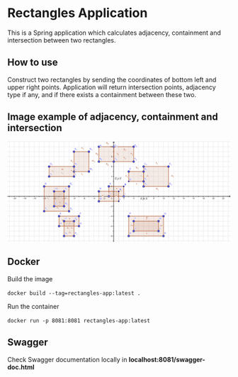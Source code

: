 
# Rectangles Application

This is a Spring application which calculates adjacency, containment and intersection between two rectangles.

## How to use

Construct two rectangles by sending the coordinates of bottom left and upper right points. Application will return
intersection points, adjacency type if any, and if there exists a containment between these two.

## Image example of adjacency, containment and intersection

![image info](.\src\test\resources\com.julian.rectangles.application\testCases.png)

## Docker

Build the image

`docker build --tag=rectangles-app:latest .`

Run the container

`docker run -p 8081:8081 rectangles-app:latest`

## Swagger

Check Swagger documentation locally in **localhost:8081/swagger-doc.html**